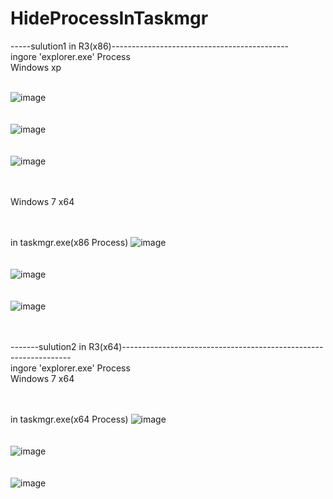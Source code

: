 # HideProcessInTaskmgr
-----sulution1  in  R3(x86)--------------------------------------------<br>
ingore 'explorer.exe' Process<br>
Windows xp<br><br>

![image](https://github.com/VideoCardGuy/HideProcessInTaskmgr/raw/master/screenshot/1.jpg)<br><br><br>
![image](https://github.com/VideoCardGuy/HideProcessInTaskmgr/raw/master/screenshot/2.jpg)<br><br><br>
![image](https://github.com/VideoCardGuy/HideProcessInTaskmgr/raw/master/screenshot/3.jpg)<br><br><br>

Windows 7 x64
<br><br><br>

in taskmgr.exe(x86 Process)
![image](https://github.com/VideoCardGuy/HideProcessInTaskmgr/raw/master/screenshot/4.jpg)<br><br><br>
![image](https://github.com/VideoCardGuy/HideProcessInTaskmgr/raw/master/screenshot/5.jpg)<br><br><br>
![image](https://github.com/VideoCardGuy/HideProcessInTaskmgr/raw/master/screenshot/6.jpg)<br><br><br>


-------sulution2 in R3(x64)-----------------------------------------------------------------<br>
ingore 'explorer.exe' Process<br>
Windows 7 x64
<br><br><br>

in taskmgr.exe(x64 Process)
![image](https://github.com/VideoCardGuy/HideProcessInTaskmgr/raw/master/screenshot/7.jpg)<br><br><br>
![image](https://github.com/VideoCardGuy/HideProcessInTaskmgr/raw/master/screenshot/8.jpg)<br><br><br>
![image](https://github.com/VideoCardGuy/HideProcessInTaskmgr/raw/master/screenshot/9.jpg)<br><br><br>
